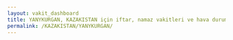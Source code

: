 ```yaml
---
layout: vakit_dashboard
title: YANYKURGAN, KAZAKISTAN için iftar, namaz vakitleri ve hava durumu - ilçe/eyalet seç
permalink: /KAZAKISTAN/YANYKURGAN/
---
```


<script type="text/javascript">
  var GLOBAL_COUNTRY = 'KAZAKISTAN';
  var GLOBAL_CITY = 'YANYKURGAN';
  var GLOBAL_STATE = '';
  var lat = 72;
  var lon = 21;
</script>
